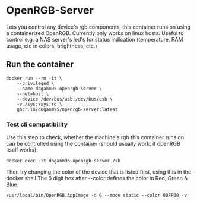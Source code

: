 # OpenRGB-Server

Lets you control any device's rgb components, this container runs on using a containerized OpenRGB.
Currently only works on linux hosts. Useful to control e.g. a NAS server's led's for status indication (temperature, RAM usage, etc in colors, brightness, etc.)

## Run the container

```shell
docker run --rm -it \
    --privileged \
    --name doganm95-openrgb-server \
    --net=host \
    --device /dev/bus/usb:/dev/bus/usb \
    -v /sys:/sys:ro \
    ghcr.io/doganm95/openrgb-server:latest
```

### Test cli compatibility

Use this step to check, whether the machine's rgb this container runs on can be controlled using the container (should usually work, if openRGB itself works).

```shell
docker exec -it doganm95-openrgb-server /sh
```

Then try changing the color of the device that is listed first, using this in the docker shell
The 6 digit hex after --color defines the color in Red, Green & Blue.

```shell
/usr/local/bin/OpenRGB.AppImage -d 0 --mode static --color 00FF00 -v
```
